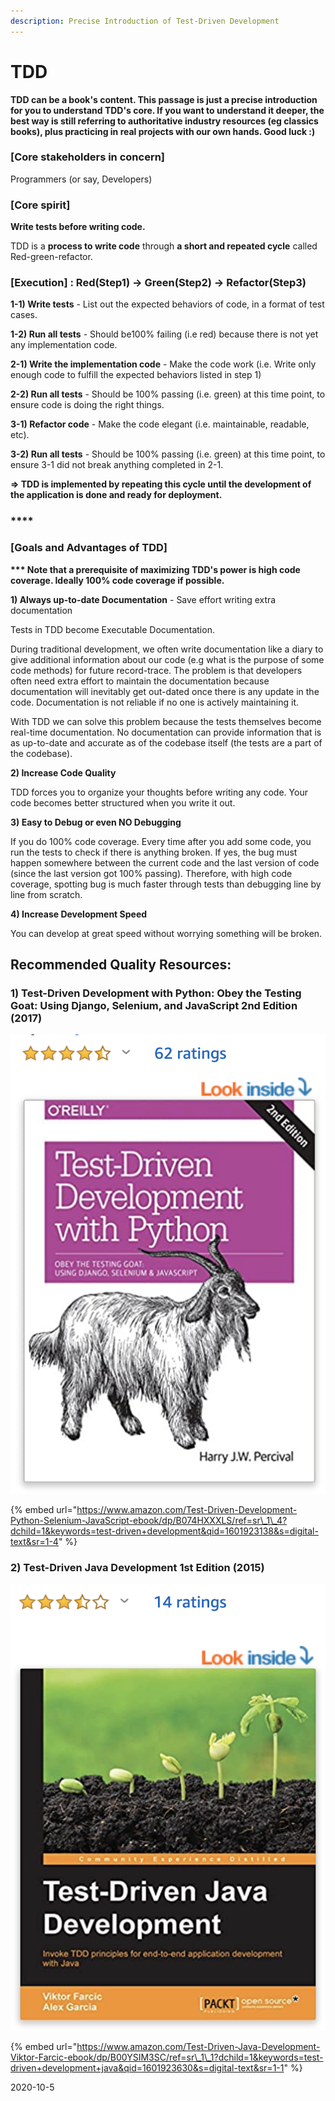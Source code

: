 ```yaml
---
description: Precise Introduction of Test-Driven Development
---
```


# TDD

**TDD can be a book's content. This passage is just a precise introduction for you to understand TDD's core. If you want to understand it deeper, the best way is still referring to authoritative industry resources \(eg classics books\), plus practicing in real projects with our own hands. Good luck :\)**

### **\[Core stakeholders in concern\]** 

Programmers \(or say, Developers\)

### **\[Core spirit\]** 

**Write tests before writing code.** 

TDD is a **process to write code** through **a short and repeated cycle** called Red-green-refactor.

### \[Execution\] : Red\(Step1\) -&gt; Green\(Step2\) -&gt; Refactor\(Step3\)

**1-1\) Write tests** - List out the expected behaviors of code, in a format of test cases.

**1-2\) Run all tests** - Should be100% failing \(i.e red\) because there is not yet any implementation code.

**2-1\) Write the implementation code** - Make the code work \(i.e. Write only enough code to fulfill the expected behaviors listed in step 1\)

**2-2\) Run all tests** - Should be 100% passing \(i.e. green\) at this time point, to ensure code is doing the right things.

**3-1\) Refactor code** - Make the code elegant \(i.e. maintainable, readable, etc\). 

**3-2\) Run all tests** - Should be 100% passing \(i.e. green\) at this time point, to ensure 3-1 did not break anything completed in 2-1.

**=&gt; TDD is implemented by repeating this cycle until the development of the application is done and ready for deployment.**

### \*\*\*\*

### **\[Goals and Advantages of TDD\]**

**\*\*\* Note that a prerequisite of maximizing TDD's power is high code coverage. Ideally 100% code coverage if possible.**

**1\) Always up-to-date Documentation** - Save effort writing extra documentation

Tests in TDD become Executable Documentation. 

During traditional development, we often write documentation like a diary to give additional information about our code \(e.g what is the purpose of some code methods\) for future record-trace. The problem is that developers often need extra effort to maintain the documentation because documentation will inevitably get out-dated once there is any update in the code. Documentation is not reliable if no one is actively maintaining it.

With TDD we can solve this problem because the tests themselves become real-time documentation. No documentation can provide information that is as up-to-date and accurate as of the codebase itself \(the tests are a part of the codebase\). 

**2\) Increase Code Quality**

TDD forces you to organize your thoughts before writing any code. Your code becomes better structured when you write it out.

**3\) Easy to Debug or even NO Debugging**

If you do 100% code coverage. Every time after you add some code, you run the tests to check if there is anything broken. If yes, the bug must happen somewhere between the current code and the last version of code \(since the last version got 100% passing\). Therefore, with high code coverage, spotting bug is much faster through tests than debugging line by line from scratch. 

**4\) Increase Development Speed**

You can develop at great speed without worrying something will be broken.

## Recommended Quality Resources:

### 1\) Test-Driven Development with Python: Obey the Testing Goat: Using Django, Selenium, and JavaScript 2nd Edition \(2017\)

![](../../../.gitbook/assets/screenshot-2020-10-06-at-2.45.03-am.png)

{% embed url="https://www.amazon.com/Test-Driven-Development-Python-Selenium-JavaScript-ebook/dp/B074HXXXLS/ref=sr\_1\_4?dchild=1&keywords=test-driven+development&qid=1601923138&s=digital-text&sr=1-4" %}

### 

### 2\) Test-Driven Java Development 1st Edition \(2015\)

![](../../../.gitbook/assets/screenshot-2020-10-06-at-2.48.47-am.png)

{% embed url="https://www.amazon.com/Test-Driven-Java-Development-Viktor-Farcic-ebook/dp/B00YSIM3SC/ref=sr\_1\_1?dchild=1&keywords=test-driven+development+java&qid=1601923630&s=digital-text&sr=1-1" %}





2020-10-5

